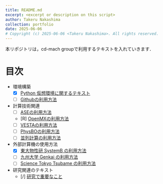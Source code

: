 ```yaml
---
title: README.md
excerpt: <excerpt or description on this script>
author: Takeru Nakashima
collection: portfolio
date: 2025-06-06
# Copyright (c) 2025-06-06 <Takeru Nakashima>. All rights reserved.
---
```


本リポジトリは，cd-mach groupで利用するテキストを入れていきます．
# 目次
- 環境構築
  * [x] [Python 仮想環境に関するテキスト](./doc/env4mac/environment.md)
  * [ ] [Githubの利用方法](./doc/github/github.md)
- 計算技術関連
  * [ ] [ASEの利用方法](./doc/ase/ase.md)
  * [R] [OpenMXの利用方法](./doc/openmx/openmx.md)
  * [ ] [VESTAの利用方法](./doc/vesta/vesta.md)
  * [ ] [PhysBOの利用方法](./doc/physbo/physbo_guide.md)
  * [ ] [並列計算の利用方法](./doc/paralle_computing/parallel_computing_guide.md)
- 外部計算機の使用方法
  * [x] [東大物性研 SystemB の利用方法](./doc/supercom/systemb.md)
  * [ ] [九州大学 Genkai の利用方法](./doc/supercom/genkai.md)
  * [ ] [Science Tokyo Tsubame の利用方法](./doc/supercom/tsubame.md)
- 研究関連のテキスト
  * [/] [研究で重要なこと](./doc/research/research_technique.md)
  <!---
  * [研究計画書の書き方](./doc/research_plan/research_plan.md)
  * [研究発表の仕方](./doc/presentation/presentation.md)
  * [研究室のルール](./doc/rules/rules.md) --->


<!---
- 参考文献の共有
    - [基礎的な知識の参考図書](./doc/reference/list.md)
--->
